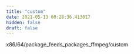 ```yaml
---
title: "custom"
date: 2021-05-13 00:28:36.413017
hidden: false
draft: false
---
```


x86/64/package_feeds_packages_ffmpeg/custom

